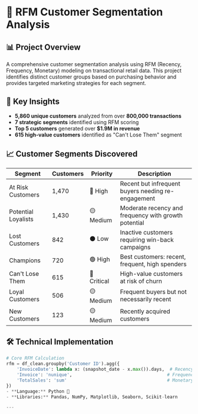 # 🎯 RFM Customer Segmentation Analysis

## 📊 Project Overview
A comprehensive customer segmentation analysis using RFM (Recency, Frequency, Monetary) modeling on transactional retail data. This project identifies distinct customer groups based on purchasing behavior and provides targeted marketing strategies for each segment.

## 🚀 Key Insights
- **5,860 unique customers** analyzed from over **800,000 transactions**
- **7 strategic segments** identified using RFM scoring
- **Top 5 customers** generated over **$1.9M in revenue**
- **615 high-value customers** identified as "Can't Lose Them" segment

## 📈 Customer Segments Discovered
| Segment | Customers | Priority | Description |
|---------|-----------|----------|-------------|
| At Risk Customers | 1,470 | 🔴 High | Recent but infrequent buyers needing re-engagement |
| Potential Loyalists | 1,430 | 🟡 Medium | Moderate recency and frequency with growth potential |
| Lost Customers | 842 | ⚫ Low | Inactive customers requiring win-back campaigns |
| Champions | 720 | 🟢 High | Best customers: recent, frequent, high spenders |
| Can't Lose Them | 615 | 🔴 Critical | High-value customers at risk of churn |
| Loyal Customers | 506 | 🟡 Medium | Frequent buyers but not necessarily recent |
| New Customers | 123 | 🟡 Medium | Recently acquired customers |

## 🛠️ Technical Implementation
```python
# Core RFM Calculation
rfm = df_clean.groupby('Customer ID').agg({
    'InvoiceDate': lambda x: (snapshot_date - x.max()).days,  # Recency
    'Invoice': 'nunique',                                    # Frequency  
    'TotalSales': 'sum'                                      # Monetary
})
- **Language:** Python 🐍  
- **Libraries:** Pandas, NumPy, Matplotlib, Seaborn, Scikit-learn  

---


